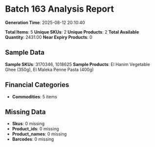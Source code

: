 # Batch 163 Analysis Report

**Generation Time**: 2025-08-12 20:10:40

**Total Items**: 5
**Unique SKUs**: 2
**Unique Products**: 2
**Total Available Quantity**: 2431.00
**Near Expiry Products**: 0

## Sample Data
**Sample SKUs**: 3170346, 1018625
**Sample Products**: El Hanim Vegetable Ghee (350g), El Maleka Penne Pasta (400g)

## Financial Categories
- **Commodities**: 5 items

## Missing Data
- **Skus**: 0 missing
- **Product_ids**: 0 missing
- **Product_names**: 0 missing
- **Barcodes**: 0 missing
